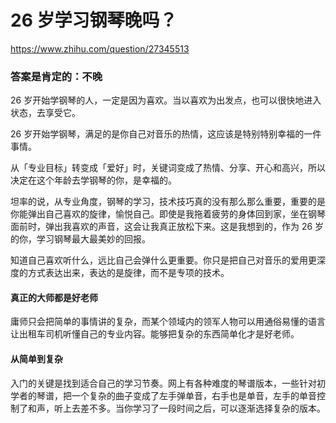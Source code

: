 # 26 岁学习钢琴晚吗？

https://www.zhihu.com/question/27345513

### 答案是肯定的：不晚

26 岁开始学钢琴的人，一定是因为喜欢。当以喜欢为出发点，也可以很快地进入状态，去享受它。

26 岁开始学钢琴，满足的是你自己对音乐的热情，这应该是特别特别幸福的一件事情。

从「专业目标」转变成「爱好」时，关键词变成了热情、分享、开心和高兴，所以决定在这个年龄去学钢琴的你，是幸福的。

坦率的说，从专业角度，钢琴的学习，技术技巧真的没有那么那么重要，重要的是你能弹出自己喜欢的旋律，愉悦自己。即使是我拖着疲劳的身体回到家，坐在钢琴面前时，弹出我喜欢的声音，这会让我真正放松下来。这是我想到的，作为 26 岁的你，学习钢琴最大最美妙的回报。

知道自己喜欢听什么，远比自己会弹什么更重要。你只是把自己对音乐的爱用更深度的方式表达出来，表达的是旋律，而不是专项的技术。

#### 真正的大师都是好老师

庸师只会把简单的事情讲的复杂，而某个领域内的领军人物可以用通俗易懂的语言让出租车司机听懂自己的专业内容。能够把复杂的东西简单化才是好老师。

#### 从简单到复杂

入门的关键是找到适合自己的学习节奏。网上有各种难度的琴谱版本，一些针对初学者的琴谱，把一个复杂的曲子变成了左手弹单音，右手也是单音，左手的单音控制了和声，听上去差不多。当你学习了一段时间之后，可以逐渐选择复杂的版本。

